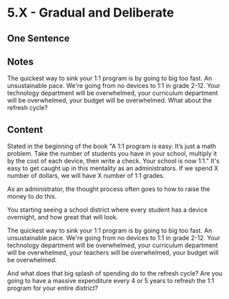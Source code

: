 # 5.X - Gradual and Deliberate

## One Sentence 

## Notes
The quickest way to sink your 1:1 program is by going to big too fast. An unsustainable pace. We're going from no devices to 1:1 in grade 2-12. Your technology department will be overwhelmed, your curriculum department will be overwhelmed, your budget will be overwhelmed. What about the refresh cycle? 

## Content
Stated in the beginning of the book "A 1:1 program is easy. It’s just a math problem. Take the number of students you have in your school, multiply it by the cost of each device, then write a check. Your school is now 1:1." It's easy to get caught up in this mentality as an administrators. If we spend X number of dollars, we will have X number of 1:1 grades. 

As an administrator, the thought process often goes to how to raise the money to do this. 

You starting seeing a school district where every student has a device overnight, and how great that will look. 

The quickest way to sink your 1:1 program is by going to big too fast. An unsustainable pace. We're going from no devices to 1:1 in grade 2-12. Your technology department will be overwhelmed, your curriculum department will be overwhelmed, your teachers will be overwhelmed, your budget will be overwhelmed. 

And what does that big splash of spending do to the refresh cycle? Are you going to have a massive expenditure every 4 or 5 years to refresh the 1:1 program for your entire district? 